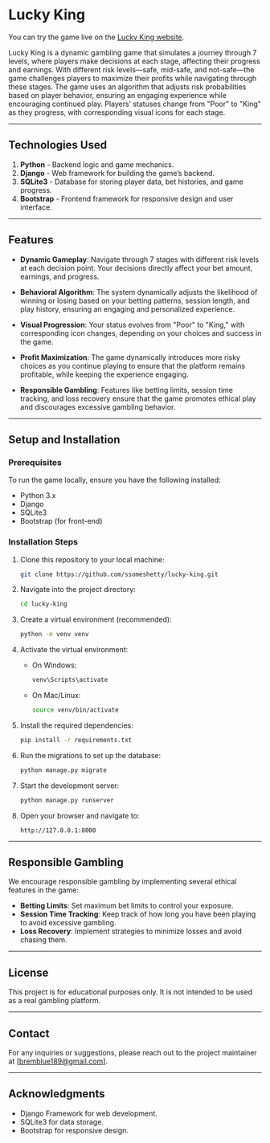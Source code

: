 # Lucky King

You can try the game live on the [Lucky King website](http://sangusomeshetty.pythonanywhere.com).

Lucky King is a dynamic gambling game that simulates a journey through 7 levels, where players make decisions at each stage, affecting their progress and earnings. With different risk levels—safe, mid-safe, and not-safe—the game challenges players to maximize their profits while navigating through these stages. The game uses an algorithm that adjusts risk probabilities based on player behavior, ensuring an engaging experience while encouraging continued play. Players’ statuses change from "Poor" to "King" as they progress, with corresponding visual icons for each stage.

---

## Technologies Used

1. **Python** - Backend logic and game mechanics.
2. **Django** - Web framework for building the game’s backend.
3. **SQLite3** - Database for storing player data, bet histories, and game progress.
4. **Bootstrap** - Frontend framework for responsive design and user interface.

---

## Features

- **Dynamic Gameplay**: Navigate through 7 stages with different risk levels at each decision point. Your decisions directly affect your bet amount, earnings, and progress.
  
- **Behavioral Algorithm**: The system dynamically adjusts the likelihood of winning or losing based on your betting patterns, session length, and play history, ensuring an engaging and personalized experience.

- **Visual Progression**: Your status evolves from "Poor" to "King," with corresponding icon changes, depending on your choices and success in the game.

- **Profit Maximization**: The game dynamically introduces more risky choices as you continue playing to ensure that the platform remains profitable, while keeping the experience engaging.

- **Responsible Gambling**: Features like betting limits, session time tracking, and loss recovery ensure that the game promotes ethical play and discourages excessive gambling behavior.

---

## Setup and Installation

### Prerequisites

To run the game locally, ensure you have the following installed:

- Python 3.x
- Django
- SQLite3
- Bootstrap (for front-end)

### Installation Steps

1. Clone this repository to your local machine:
   ```bash
   git clone https://github.com/ssomeshetty/lucky-king.git


2. Navigate into the project directory:
   ```bash
   cd lucky-king
   ```

3. Create a virtual environment (recommended):
   ```bash
   python -m venv venv
   ```

4. Activate the virtual environment:
   - On Windows:
     ```bash
     venv\Scripts\activate
     ```
   - On Mac/Linux:
     ```bash
     source venv/bin/activate
     ```

5. Install the required dependencies:
   ```bash
   pip install -r requirements.txt
   ```

6. Run the migrations to set up the database:
   ```bash
   python manage.py migrate
   ```

7. Start the development server:
   ```bash
   python manage.py runserver
   ```

8. Open your browser and navigate to:
   ```text
   http://127.0.0.1:8000
   ```

---

## Responsible Gambling

We encourage responsible gambling by implementing several ethical features in the game:

- **Betting Limits**: Set maximum bet limits to control your exposure.
- **Session Time Tracking**: Keep track of how long you have been playing to avoid excessive gambling.
- **Loss Recovery**: Implement strategies to minimize losses and avoid chasing them.

---

## License

This project is for educational purposes only. It is not intended to be used as a real gambling platform.

---

## Contact

For any inquiries or suggestions, please reach out to the project maintainer at [bremblue189@gmail.com].

---

## Acknowledgments

- Django Framework for web development.
- SQLite3 for data storage.
- Bootstrap for responsive design.
```
